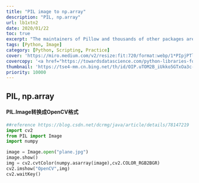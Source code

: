 ```yaml
---
title: "PIL image to np.array"
description: "PIL, np.array"
url: lb1xtn2
date: 2020/01/22
toc: true
excerpt: "The maintainers of Pillow and thousands of other packages are working with Tidelift to deliver commercial support and maintenance for the open source dependencies you use to build your applications. Save time, reduce risk, and improve code health, while paying the maintainers of the exact dependencies you use."
tags: [Python, Image]
category: [Python, Scripting, Practice]
cover: 'https://miro.medium.com/v2/resize:fit:720/format:webp/1*PIpjPTlcrDyXLl2fDv34bA.png'
covercopy: '<a href="https://towardsdatascience.com/python-libraries-for-natural-language-processing-be0e5a35dd64">© Claire D. Costa</a>'
thumbnail: 'https://tse4-mm.cn.bing.net/th/id/OIP.uTOM2B_iUkko5GTxOa3c-wAAAA'
priority: 10000
---
```


## PIL, np.array

<a name="F4075"></a>
#### PIL.Image转换成OpenCV格式


```python
##reference https://blog.csdn.net/dcrmg/java/article/details/78147219
import cv2
from PIL import Image
import numpy

image = Image.open("plane.jpg")
image.show()
img = cv2.cvtColor(numpy.asarray(image),cv2.COLOR_RGB2BGR)
cv2.imshow("OpenCV",img)
cv2.waitKey()
```
